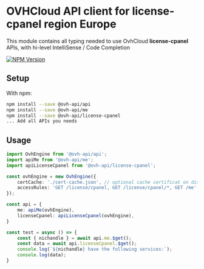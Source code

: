 # OVHCloud API client for **license-cpanel** region Europe

This module contains all typing needed to use OvhCloud **license-cpanel** APIs, with hi-level IntelliSense / Code Completion

[![NPM Version](https://img.shields.io/npm/v/@ovh-api/license-cpanel.svg?style=flat)](https://www.npmjs.org/package/@ovh-api/license-cpanel)

## Setup

With npm:

```bash
npm install --save @ovh-api/api
npm install --save @ovh-api/me
npm install --save @ovh-api/license-cpanel
... Add all APIs you needs
```

## Usage

```typescript
import OvhEngine from '@ovh-api/api';
import apiMe from '@ovh-api/me';
import apiLicenseCpanel from '@ovh-api/license-cpanel';

const ovhEngine = new OvhEngine({ 
    certCache: './cert-cache.json', // optional cache certificat on disk.
    accessRules: 'GET /license/cpanel, GET /license/cpanel/*, GET /me', // optional limit the requested privileges.
});

const api = {
    me: apiMe(ovhEngine),
    licenseCpanel: apiLicenseCpanel(ovhEngine),
}

const test = async () => {
    const { nichandle } = await api.me.$get();
    const data = await api.licenseCpanel.$get();
    console.log(`${nichandle} have the following services:`);
    console.log(data);
}
```
